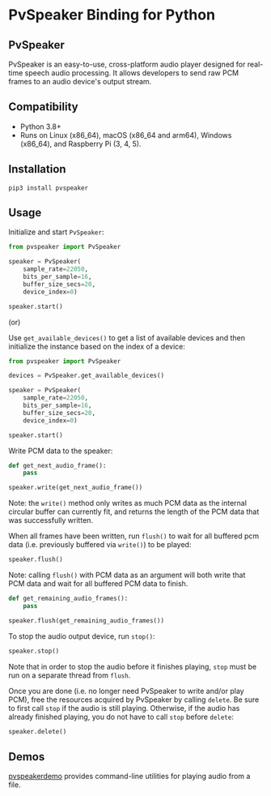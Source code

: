# PvSpeaker Binding for Python

## PvSpeaker

PvSpeaker is an easy-to-use, cross-platform audio player designed for real-time speech audio processing. It allows developers to send raw PCM frames to an audio device's output stream.

## Compatibility

- Python 3.8+
- Runs on Linux (x86_64), macOS (x86_64 and arm64), Windows (x86_64), and Raspberry Pi (3, 4, 5).

## Installation

```shell
pip3 install pvspeaker
```

## Usage

Initialize and start `PvSpeaker`:

```python
from pvspeaker import PvSpeaker

speaker = PvSpeaker(
    sample_rate=22050,
    bits_per_sample=16,
    buffer_size_secs=20,
    device_index=0)

speaker.start()
```

(or)

Use `get_available_devices()` to get a list of available devices and then initialize the instance based on the index of a device:

```python
from pvspeaker import PvSpeaker

devices = PvSpeaker.get_available_devices()

speaker = PvSpeaker(
    sample_rate=22050,
    bits_per_sample=16,
    buffer_size_secs=20,
    device_index=0)

speaker.start()
```

Write PCM data to the speaker:

```python
def get_next_audio_frame():
    pass

speaker.write(get_next_audio_frame())
```

Note: the `write()` method only writes as much PCM data as the internal circular buffer can currently fit, and returns the length of the PCM data that was successfully written.

When all frames have been written, run `flush()` to wait for all buffered pcm data (i.e. previously buffered via `write()`) to be played:

```python
speaker.flush()
```

Note: calling `flush()` with PCM data as an argument will both write that PCM data and wait for all buffered PCM data to finish.

```python
def get_remaining_audio_frames():
    pass

speaker.flush(get_remaining_audio_frames())
```

To stop the audio output device, run `stop()`:

```python
speaker.stop()
```

Note that in order to stop the audio before it finishes playing, `stop` must be run on a separate thread from `flush`.

Once you are done (i.e. no longer need PvSpeaker to write and/or play PCM), free the resources acquired by PvSpeaker by calling `delete`. Be sure to first call `stop` if the audio is still playing. Otherwise, if the audio has already finished playing, you do not have to call `stop` before `delete`:

```python
speaker.delete()
```

## Demos

[pvspeakerdemo](https://pypi.org/project/pvspeakerdemo/) provides command-line utilities for playing audio from a file.